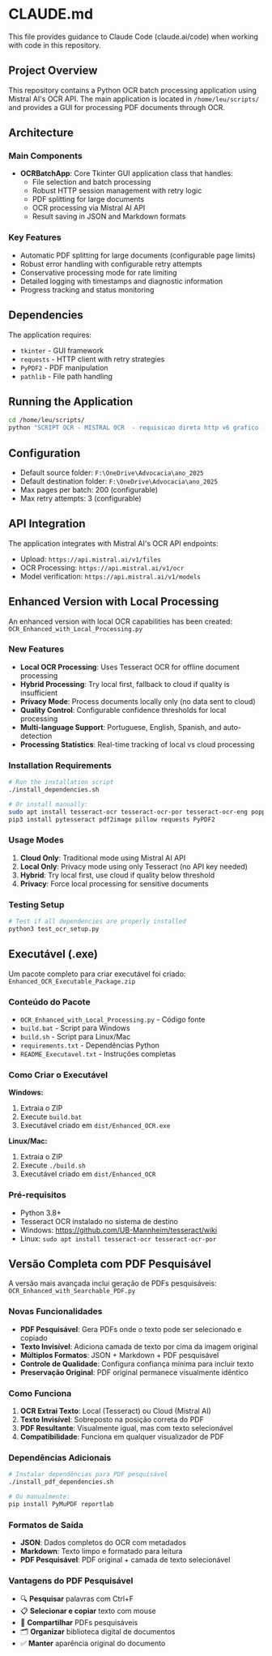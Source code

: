 # CLAUDE.md

This file provides guidance to Claude Code (claude.ai/code) when working with code in this repository.

## Project Overview

This repository contains a Python OCR batch processing application using Mistral AI's OCR API. The main application is located in `/home/leu/scripts/` and provides a GUI for processing PDF documents through OCR.

## Architecture

### Main Components

- **OCRBatchApp**: Core Tkinter GUI application class that handles:
  - File selection and batch processing
  - Robust HTTP session management with retry logic
  - PDF splitting for large documents
  - OCR processing via Mistral AI API
  - Result saving in JSON and Markdown formats

### Key Features

- Automatic PDF splitting for large documents (configurable page limits)
- Robust error handling with configurable retry attempts
- Conservative processing mode for rate limiting
- Detailed logging with timestamps and diagnostic information
- Progress tracking and status monitoring

## Dependencies

The application requires:
- `tkinter` - GUI framework
- `requests` - HTTP client with retry strategies
- `PyPDF2` - PDF manipulation
- `pathlib` - File path handling

## Running the Application

```bash
cd /home/leu/scripts/
python "SCRIPT OCR - MISTRAL OCR  - requisicao direta http v6 grafico - atualizado - LOTES BATCH - v2 cm log aprimorado.PY"
```

## Configuration

- Default source folder: `F:\OneDrive\Advocacia\ano_2025`
- Default destination folder: `F:\OneDrive\Advocacia\ano_2025`
- Max pages per batch: 200 (configurable)
- Max retry attempts: 3 (configurable)

## API Integration

The application integrates with Mistral AI's OCR API endpoints:
- Upload: `https://api.mistral.ai/v1/files`
- OCR Processing: `https://api.mistral.ai/v1/ocr`
- Model verification: `https://api.mistral.ai/v1/models`

## Enhanced Version with Local Processing

An enhanced version with local OCR capabilities has been created: `OCR_Enhanced_with_Local_Processing.py`

### New Features

- **Local OCR Processing**: Uses Tesseract OCR for offline document processing
- **Hybrid Processing**: Try local first, fallback to cloud if quality is insufficient
- **Privacy Mode**: Process documents locally only (no data sent to cloud)
- **Quality Control**: Configurable confidence thresholds for local processing
- **Multi-language Support**: Portuguese, English, Spanish, and auto-detection
- **Processing Statistics**: Real-time tracking of local vs cloud processing

### Installation Requirements

```bash
# Run the installation script
./install_dependencies.sh

# Or install manually:
sudo apt install tesseract-ocr tesseract-ocr-por tesseract-ocr-eng poppler-utils
pip3 install pytesseract pdf2image pillow requests PyPDF2
```

### Usage Modes

1. **Cloud Only**: Traditional mode using Mistral AI API
2. **Local Only**: Privacy mode using only Tesseract (no API key needed)
3. **Hybrid**: Try local first, use cloud if quality below threshold
4. **Privacy**: Force local processing for sensitive documents

### Testing Setup

```bash
# Test if all dependencies are properly installed
python3 test_ocr_setup.py
```

## Executável (.exe)

Um pacote completo para criar executável foi criado: `Enhanced_OCR_Executable_Package.zip`

### Conteúdo do Pacote

- `OCR_Enhanced_with_Local_Processing.py` - Código fonte
- `build.bat` - Script para Windows 
- `build.sh` - Script para Linux/Mac
- `requirements.txt` - Dependências Python
- `README_Executavel.txt` - Instruções completas

### Como Criar o Executável

**Windows:**
1. Extraia o ZIP
2. Execute `build.bat`
3. Executável criado em `dist/Enhanced_OCR.exe`

**Linux/Mac:**
1. Extraia o ZIP
2. Execute `./build.sh`
3. Executável criado em `dist/Enhanced_OCR`

### Pré-requisitos

- Python 3.8+
- Tesseract OCR instalado no sistema de destino
- Windows: https://github.com/UB-Mannheim/tesseract/wiki
- Linux: `sudo apt install tesseract-ocr tesseract-ocr-por`

## Versão Completa com PDF Pesquisável

A versão mais avançada inclui geração de PDFs pesquisáveis: `OCR_Enhanced_with_Searchable_PDF.py`

### Novas Funcionalidades

- **PDF Pesquisável**: Gera PDFs onde o texto pode ser selecionado e copiado
- **Texto Invisível**: Adiciona camada de texto por cima da imagem original
- **Múltiplos Formatos**: JSON + Markdown + PDF pesquisável
- **Controle de Qualidade**: Configura confiança mínima para incluir texto
- **Preservação Original**: PDF original permanece visualmente idêntico

### Como Funciona

1. **OCR Extrai Texto**: Local (Tesseract) ou Cloud (Mistral AI)
2. **Texto Invisível**: Sobreposto na posição correta do PDF
3. **PDF Resultante**: Visualmente igual, mas com texto selecionável
4. **Compatibilidade**: Funciona em qualquer visualizador de PDF

### Dependências Adicionais

```bash
# Instalar dependências para PDF pesquisável
./install_pdf_dependencies.sh

# Ou manualmente:
pip install PyMuPDF reportlab
```

### Formatos de Saída

- **JSON**: Dados completos do OCR com metadados
- **Markdown**: Texto limpo e formatado para leitura
- **PDF Pesquisável**: PDF original + camada de texto selecionável

### Vantagens do PDF Pesquisável

- 🔍 **Pesquisar** palavras com Ctrl+F
- 📋 **Selecionar e copiar** texto com mouse
- 📧 **Compartilhar** PDFs pesquisáveis
- 🗂️ **Organizar** biblioteca digital de documentos
- ✅ **Manter** aparência original do documento
